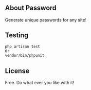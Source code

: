 ## About Password

Generate unique passwords for any site!

## Testing

```BASH
php artisan test
Or
vendor/bin/phpunit
```

## License

Free. Do what ever you like with it!

